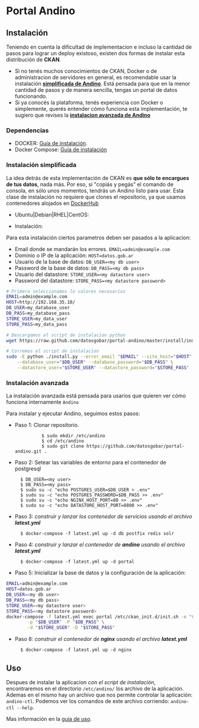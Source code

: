 # Portal Andino

## Instalación

Teniendo en cuenta la dificultad de implementacion e incluso la cantidad de pasos para lograr un deploy existoso, existen dos formas de instalar esta distribución de **CKAN**. 

- Si no tenés muchos conocimientos de CKAN, Docker o de administracion de servidores en general, es recomendable usar la instalación **[simplificada  de Andino](#instalacion-simplificada-de-andino)**. Está pensada para que en la menor cantidad de pasos y de manera sencilla, tengas un portal de datos funcionando. 
- Si ya conocés la plataforma, tenés experiencia con Docker o simplemente, querés entender cómo funciona esta implementación, te sugiero que revises la **[instalacion avanzada de Andino](#instalacion-avanzada-de-andino)**

### Dependencias

+ DOCKER: [Guía de instalación](https://docs.docker.com/engine/installation).
+ Docker Compose: [Guía de instalación](https://docs.docker.com/compose/install/)

### Instalación simplificada

La idea detrás de esta implementación de CKAN es **que sólo te encargues de tus datos**, nada más. Por eso, si "copiás y pegás" el comando de consola, en sólo unos momentos, tendrás un Andino listo para usar.
Esta clase de instalación no requiere que clones el repositorio, ya que usamos contenedores alojados en [DockerHub](https://hub.docker.com/r/datosgobar)

+ Ubuntu|Debian|RHEL|CentOS:

+ Instalación:

Para esta instalación ciertos parametros deben ser pasados a la aplicacion:

+ Email donde se mandarán los errores. `EMAIL=admin@example.com`
+ Dominio o IP de la aplicación: `HOST=datos.gob.ar`
+ Usuario de la base de datos: `DB_USER=<my db user>`
+ Password de la base de datos: `DB_PASS=<my db pass>`
+ Usuario del datastore: `STORE_USER=<my datastore user>`
+ Password del datastore: `STORE_PASS=<my datastore password>`

```bash
# Primero seleccionamos lo valores necesarios
EMAIL=admin@example.com
HOST=http://192.168.35.10/
DB_USER=my_database_user
DB_PASS=my_database_pass
STORE_USER=my_data_user
STORE_PASS=my_data_pass

# Descargamos el script de instalacion python
wget https://raw.github.com/datosgobar/portal-andino/master/install/install.py

# Corremos el script de instalacion
sudo -E python ./install.py --error_email "$EMAIL" --site_host="$HOST" \
    --database_user="$DB_USER" --database_password="$DB_PASS" \
    --datastore_user="$STORE_USER" --datastore_password="$STORE_PASS"
```

### Instalación avanzada

La instalación avanzada está pensada para usarios que quieren ver cómo funciona internamente `Andino`

Para instalar y ejecutar Andino, seguimos estos pasos:

+ Paso 1: Clonar repositorio.

                $ sudo mkdir /etc/andino
                $ cd /etc/andino
                $ sudo git clone https://github.com/datosgobar/portal-andino.git .

+ Paso 2: Setear las variables de entorno para el contenedor de postgresql

        $ DB_USER=<my user>
        $ DB_PASS=<my pass>
        $ sudo su -c "echo POSTGRES_USER=$DB_USER > .env"
        $ sudo su -c "echo POSTGRES_PASSWORD=$DB_PASS >> .env"
        $ sudo su -c "echo NGINX_HOST_PORT=80 >> .env"
        $ sudo su -c "echo DATASTORE_HOST_PORT=8800 >> .env"


+ Paso 3: _construir y lanzar los contenedor de servicios usando el archivo **latest.yml**_

        $ docker-compose -f latest.yml up -d db postfix redis solr

+ Paso 4: _construir y lanzar el contenedor de **andino** usando el archivo **latest.yml**_

		$ docker-compose -f latest.yml up -d portal

+ Paso 5: Inicializar la base de datos y la configuración de la aplicación:


```bash
EMAIL=admin@example.com
HOST=datos.gob.ar
DB_USER=<my db user>
DB_PASS=<my db pass>
STORE_USER=<my datastore user>
STORE_PASS=<my datastore password>
docker-compose -f latest.yml exec portal /etc/ckan_init.d/init.sh -e "$EMAIL" -h "$HOST" \
        -p "$DB_USER" -P "$DB_PASS" \
        -d "$STORE_USER" -D "$STORE_PASS"

```

+ Paso 8: _construir el contenedor de **nginx** usando el archivo **latest.yml**_

		$ docker-compose -f latest.yml up -d nginx


## Uso

Despues de instalar la aplicacion *con el script de instalación*, encontraremos en el directorio `/etc/andino/` los archivo de la aplicación.
Ademas en el mismo hay un archivo que nos permite controlar la aplicación: `andino-ctl`.
Podemos ver los comandos de este archivo corriendo: `andino-ctl --help`.

Mas información en la [guía de uso](setup/usage.md).
